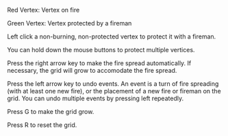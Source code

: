 Red Vertex: Vertex on fire

Green Vertex: Vertex protected by a fireman

Left click a non-burning, non-protected vertex to protect it with a fireman.

You can hold down the mouse buttons to protect multiple vertices.

Press the right arrow key to make the fire spread automatically. If necessary, the grid will grow to accomodate the fire spread.

Press the left arrow key to undo events. An event is a turn of fire spreading (with at least one new fire), or the placement of a new fire or fireman on the grid. You can undo multiple events by pressing left repeatedly.

Press G to make the grid grow.

Press R to reset the grid.
